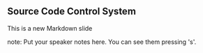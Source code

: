 ##  Source Code Control System

This is a new Markdown slide

note:
    Put your speaker notes here.
    You can see them pressing 's'.
